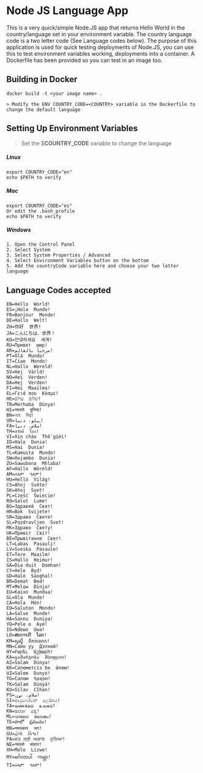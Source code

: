 # Node JS Language App

This is a very quick/simple Node.JS app that returns  Hello World  in the country/language set in your environment variable. The country language code is a two letter code (See Language codes below). The purpose of this application is used for quick testing deployments of Node.JS, you can use this to test environment variables working, deployments into a container. A Dockerfile has been provided so you can test in an image too. 

## Building in Docker
```
docker build -t <your image name> .

> Modify the ENV COUNTRY_CODE=<COUNTRY> variable in the Dockerfile to change the default language
```


## Setting Up Environment Variables

> Set the $**COUNTRY_CODE** variable to change the language

##### Linux
```
export COUNTRY_CODE="en"  
echo $PATH to verify
```  

##### Mac
```
export COUNTRY_CODE="es"
Or edit the .bash_profile
echo $PATH to verify
```

##### Windows
```
1. Open the Control Panel
2. Select System
3. Select System Properties / Advanced
4. Select Environment Variables button on the bottom
5. Add the countryCode variable here and choose your two letter language
```



## Language Codes accepted 

```
EN=Hello  World!  
ES=¡Hola  Mundo!  
FR=Bonjour  Monde!  
DE=Hallo  Welt!  
ZH=你好  世界!  
JA=こんにちは、世界！  
KO=안녕하세요  세계!  
RU=Привет  мир!  
AR=مرحباً بالعالم!  
PT=Olá  Mundo!  
IT=Ciao  Mondo!  
NL=Hallo  Wereld!  
SV=Hej  Värld!  
NO=Hei  Verden!  
DA=Hej  Verden!  
FI=Hei  Maailma!  
EL=Γειά σου  Κόσμε!  
HE=שלום  עולם!  
TR=Merhaba  Dünya!  
HI=नमस्ते  दुनिया!  
BN=ওহে  বিশ্ব!  
UR=ہیلو، دنیا!  
FA=سلام، دنیا!  
TH=สวัสดี  โลก!  
VI=Xin chào  Thế giới!  
ID=Halo  Dunia!  
MS=Hai  Dunia!  
TL=Kamusta  Mundo!  
SW=Hujambo  Dunia!  
ZU=Sawubona  Mhlaba!  
AF=Hallo  Wêreld!  
AM=ሰላም  ዓለም!  
HU=Helló  Világ!  
CS=Ahoj  Světe!  
SK=Ahoj  Svet!  
PL=Cześć  Świecie!  
RO=Salut  Lume!  
BG=Здравей  Свят!  
HR=Bok  Svijete!  
SR=Здраво  Свете!  
SL=Pozdravljen  Svet!  
MK=Здраво  Свету!  
UK=Привіт  Світ!  
BE=Прывітанне  Свет!  
LT=Labas  Pasauli!  
LV=Sveika  Pasaule!  
ET=Tere  Maailm!  
IS=Halló  Heimur!  
GA=Dia duit  Domhan!  
CY=Helo  Byd!  
GD=Halò  Saoghal!  
BR=Demat  Bed!  
MT=Ħelow  Dinja!  
EU=Kaixo  Mundua!  
GL=Ola  Mundo!  
CA=Hola  Món!  
EO=Saluton  Mondo!  
LA=Salve  Munde!  
HA=Sannu  Duniya!  
YO=Pẹlẹ o  Ayé!  
IG=Ndewo  Ụwa!  
LO=ສະບາຍດີ  ໂລກ!  
KM=សួស្តី  ពិភពលោក!  
MN=Сайн уу  Дэлхий!  
HY=Բարեւ  Աշխարհ!  
KA=გამარჯობა  მსოფლიო!  
AZ=Salam  Dünya!  
KK=Сәлеметсіз бе  Әлем!  
UZ=Salom  Dunyo!  
TG=Салом  Ҷаҳон!  
TK=Salam  Dünýä!  
KU=Silav  Cîhan!  
PS=سلام، نړۍ!  
SI=ආයුබෝවන්  ලෝකය!  
TA=வணக்கம்  உலகம்!  
KN=ಹಲೋ  ವಿಶ್ವ!  
ML=ഹലോ  ലോകം!  
TE=హలో  ప్రపంచం!  
MR=नमस्कार  जग!  
GU=હેલો  વિશ્વ!  
PA=ਸਤ ਸ੍ਰੀ ਅਕਾਲ  ਦੁਨਿਆ!  
NE=नमस्ते  संसार!  
XH=Molo  Lizwe!  
MY=မင်္ဂလာပါ  ကမ္ဘာ!  
TI=ሰላም  ዓለም! 
```